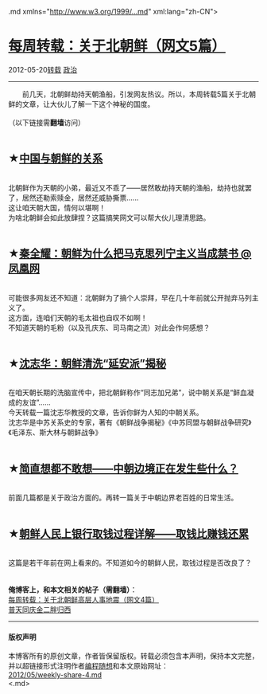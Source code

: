 <!DOCTYPE.md>
.md xmlns="http://www.w3.org/1999/...md" xml:lang="zh-CN">
<head>
<meta http-equiv="Content-Type" content="text.md; charset=utf-8" />
<meta name="generator" content="Python script by program.think@gmail.com" />
<meta name="provider" content="program-think.blogspot.com" />
<link type="text/css" rel="stylesheet" href="../../css/program-think.css" />
<title>每周转载：关于北朝鲜（网文5篇） - 编程随想的博客</title>
</head>
<body>
<div id="main" style="width:100%;">
<h1><a href="../../index.md" title="回到首页">每周转载：关于北朝鲜（网文5篇）</a></h1>
<div class="post-info"><span class="date-header">2012-05-20</span><a href="../../tags/E8BDACE8BDBD.md" class="tag">转载</a> <a href="../../tags/E694BFE6B2BB.md" class="tag">政治</a> </div>
<hr>
<div class="post">
&#12288;&#12288;前几天，北朝鲜劫持天朝渔船，引发网友热议。所以，本周转载5篇关于北朝鲜的文章，让大伙儿了解一下这个神秘的国度。<br /><br />（以下链接需<b>翻墙</b>访问）<a name='more'></a><!--program-think--><br /><br /><h2>★<a href="https://plus.google.com/u/0/113559088971921339544/posts/Z4guJuEFHNZ" rel="nofollow" target="_blank">中国与朝鲜的关系</a></h2><br />北朝鲜作为天朝的小弟，最近又不乖了——居然敢劫持天朝的渔船，劫持也就罢了，居然还勒索赎金，居然还威胁撕票......<br />这让咱天朝大国，情何以堪啊！<br />为啥北朝鲜会如此放肆捏？这篇搞笑网文可以帮大伙儿理清思路。<br /><br /><h2>★<a href="https://plus.google.com/u/0/113559088971921339544/posts/ZvcZBiePBpf" rel="nofollow" target="_blank">秦全耀：朝鲜为什么把马克思列宁主义当成禁书 @ 凤凰网</a></h2><br />可能很多网友还不知道：北朝鲜为了搞个人崇拜，早在几十年前就公开抛弃马列主义了。<br />这方面，连咱们天朝的毛太祖也自叹不如啊！<br />不知道天朝的毛粉（以及孔庆东、司马南之流）对此会作何感想？<br /><br /><h2>★<a href="https://plus.google.com/u/0/113559088971921339544/posts/jZJswk9cH7R" rel="nofollow" target="_blank">沈志华：朝鲜清洗“延安派”揭秘</a></h2><br />在咱天朝长期的洗脑宣传中，把北朝鲜称作“同志加兄弟”，说中朝关系是“鲜血凝成的友谊”......<br />今天转载一篇沈志华教授的文章，告诉你鲜为人知的中朝关系。<br />沈志华是中苏关系史的专家，著有《朝鲜战争揭秘》《中苏同盟与朝鲜战争研究》《毛泽东、斯大林与朝鲜战争》<br /><br /><h2>★<a href="https://plus.google.com/u/0/113559088971921339544/posts/H6Mxf4cVXNN" rel="nofollow" target="_blank">简直想都不敢想——中朝边境正在发生些什么？</a></h2><br />前面几篇都是关于政治方面的。再转一篇关于中朝边界老百姓的日常生活。<br /><br /><h2>★<a href="https://plus.google.com/u/0/113559088971921339544/posts/M57fB2D5bPu" rel="nofollow" target="_blank">朝鲜人民上银行取钱过程详解——取钱比赚钱还累</a></h2><br />这篇是若干年前在网上看来的。不知道如今的朝鲜人民，取钱过程是否改良了？<br /><br /><br /><b>俺博客上，和本文相关的帖子（需翻墙）</b>：<br /><a href="../../2012/07/weekly-share-13.md">每周转载：关于北朝鲜高层人事地震（网文4篇）</a><br /><a href="../../2011/12/kim-jong-il-joke.md" target="_blank">普天同庆金二胖归西</a><div class="blogger-post-footer">
</div>
<hr>
<div class="copyright">
<h4>版权声明</h4>
本博客所有的原创文章，作者皆保留版权。转载必须包含本声明，保持本文完整，并以超链接形式注明作者<a href="mailto:program.think@gmail.com">编程随想</a>和本文原始网址：<br>
<a href="2012/05/weekly-share-4.md">2012/05/weekly-share-4.md</a>
</div>
</div>
</body>
<.md>
